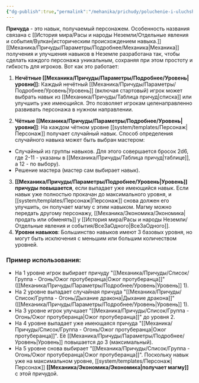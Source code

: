 ```yaml
---
{"dg-publish":true,"permalink":"/mehanika/prichudy/poluchenie-i-uluchshenie-prichud/"}
---
```


**Причуда** - это навык, получаемый персонажем. Особенность названия связана с [[История мира/Расы и народы Неземли/Отдельные явления и события/Вулкан\|историческим происхождением навыка.]] [[Механика/Причуды/Параметры/Подробнее/Механика\|Механика]] получения и улучшения навыков в Неземле разработана так, чтобы сделать каждого персонажа уникальным, сохраняя при этом простоту и гибкость для игроков. Вот как это работает:

1. **Нечётные [[Механика/Причуды/Параметры/Подробнее/Уровень\|уровни]]:**
Каждый нечётный [[Механика/Причуды/Параметры/Подробнее/Уровень\|Уровень]] (включая стартовый) игрок может выбрать навык из [[Механика/Причуды/Таблица причуд\|списка]] или улучшить уже имеющийся. Это позволяет игрокам целенаправленно развивать персонажа в нужном направлении.

2. **Чётные [[Механика/Причуды/Параметры/Подробнее/Уровень\|уровни]]**:
На каждом чётном уровне [[system/templates/Персонаж\|Персонаж]] получает случайный навык. Способ определения случайного навыка может быть выбран мастером:
- Случайный из группы навыков. Для этого совершается бросок 2d6, где 2-11 - указаны в [[Механика/Причуды/Таблица причуд\|таблице]], а 12 - по выбору).
- Решение мастера (мастер сам выбирает навык).

3. **[[Механика/Причуды/Параметры/Подробнее/Уровень\|Уровень]] причуды повышается**, если выпадает уже имеющийся навык. Если навык уже полностью прокачан до максимального уровня, и [[system/templates/Персонаж\|Персонаж]] снова должен его улучшить, он получает магму с этим навыком. Магму можно передать другому персонажу, [[Механика/Экономика/Экономика\|продать или обменять]] у [[История мира/Расы и народы Неземли/Отдельные явления и события/ВсеЗаОдного\|ВсеЗаОдного]].
4. **Уровни навыков**:  Большинство навыков имеют 3 базовых уровня, но могут быть исключения с меньшим или большим количеством уровней. 

### Пример использования:

- На 1 уровне игрок выбирает причуду "[[Механика/Причуды/Список/Группа - Огонь/Ожог протуберанца\|Ожог протуберанца]]" ([[Механика/Причуды/Параметры/Подробнее/Уровень\|Уровень]] 1).
- На 2 уровне выпадает случайная причуда "[[Механика/Причуды/Список/Группа - Огонь/Дыхание дракона\|Дыхание дракона]]" ([[Механика/Причуды/Параметры/Подробнее/Уровень\|Уровень]] 1).
- На 3 уровне игрок улучшает "[[Механика/Причуды/Список/Группа - Огонь/Ожог протуберанца\|Ожог протуберанца]]" до уровня 2.
- На 4 уровне выпадает уже имеющаяся причуда "[[Механика/Причуды/Список/Группа - Огонь/Ожог протуберанца\|Ожог протуберанца]]". Её [[Механика/Причуды/Параметры/Подробнее/Уровень\|Уровень]] повышается до 3 (максимальный).
- На 5 уровне снова выбирает "[[Механика/Причуды/Список/Группа - Огонь/Ожог протуберанца\|Ожог протуберанца]]". Поскольку навык уже на максимальном уровне, [[system/templates/Персонаж\|Персонаж]] **[[Механика/Экономика/Экономика\|получает магму]]** с этой причудой.